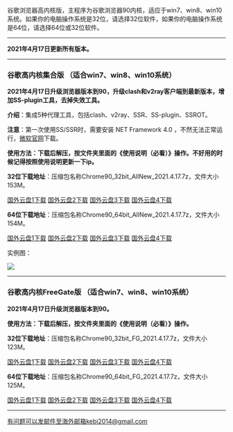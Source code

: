 谷歌浏览器高内核版，主程序为谷歌浏览器90内核，适应于win7、win8、win10系统。如果你的电脑操作系统是32位，请选择32位软件，如果你的电脑操作系统是64位，请选择64位或32位软件。

***

**2021年4月17日更新所有版本。**

***

### 谷歌高内核集合版  （适合win7、win8、win10系统）

**2021年4月17日升级浏览器版本到90，升级clash和v2ray客户端到最新版本，增加SS-plugin工具，去掉失效工具。**

**介绍**：集成5种代理工具，包括clash、v2ray、SSR、SS-plugin、SSROT。

**注意**：第一次使用SS/SSR时，需要安装 NET Framework 4.0 ，不然无法正常运行，[微软官网](https://www.microsoft.com/zh-cn/download/details.aspx?id=17718)下载。

**使用方法：下载后解压，按文件夹里面的《使用说明（必看）》操作。不好用的时候记得按照使用说明更新一下ip。**

**32位下载地址**：压缩包名称Chrome90_32bit_AllNew_2021.4.17.7z，文件大小153M。

[国外云盘1下载](https://tr101.free4444.xyz/Chrome90_32bit_AllNew_2021.4.17.7z) 
[国外云盘2下载](https://tr61.free4444.xyz/Chrome90_32bit_AllNew_2021.4.17.7z) 
[国外云盘3下载](https://tr91.free4444.xyz/Chrome90_32bit_AllNew_2021.4.17.7z) 
[国外云盘4下载](https://tr71.free4444.xyz/Chrome90_32bit_AllNew_2021.4.17.7z) 

**64位下载地址**：压缩包名称Chrome90_64bit_AllNew_2021.4.17.7z，文件大小154M。

[国外云盘1下载](https://tr101.free4444.xyz/Chrome90_64bit_AllNew_2021.4.17.7z) 
[国外云盘2下载](https://tr61.free4444.xyz/Chrome90_64bit_AllNew_2021.4.17.7z) 
[国外云盘3下载](https://tr91.free4444.xyz/Chrome90_64bit_AllNew_2021.4.17.7z) 
[国外云盘4下载](https://tr71.free4444.xyz/Chrome90_64bit_AllNew_2021.4.17.7z) 

实例图：

![](https://cdn.jsdelivr.net/gh/Alvin9999/pac2/softimag/chrome90-2.PNG)

***

### 谷歌高内核FreeGate版  （适合win7、win8、win10系统）

**2021年4月17日升级浏览器版本到90。**

**使用方法：下载后解压，按文件夹里面的《使用说明（必看）》操作。**

**32位下载地址**：压缩包名称Chrome90_32bit_FG_2021.4.17.7z，文件大小123M。

[国外云盘1下载](https://tr101.free4444.xyz/Chrome90_32bit_FG_2021.4.17.7z) 
[国外云盘2下载](https://tr71.free4444.xyz/Chrome90_32bit_FG_2021.4.17.7z) 
[国外云盘3下载](https://tr61.free4444.xyz/Chrome90_32bit_FG_2021.4.17.7z) 
[国外云盘4下载](https://tr91.free4444.xyz/Chrome90_32bit_FG_2021.4.17.7z) 

**64位下载地址**：压缩包名称Chrome90_64bit_FG_2021.4.17.7z，文件大小125M。

[国外云盘1下载](https://tr101.free4444.xyz/Chrome90_64bit_FG_2021.4.17.7z) 
[国外云盘2下载](https://tr71.free4444.xyz/Chrome90_64bit_FG_2021.4.17.7z) 
[国外云盘3下载](https://tr61.free4444.xyz/Chrome90_64bit_FG_2021.4.17.7z) 
[国外云盘4下载](https://tr91.free4444.xyz/Chrome90_64bit_FG_2021.4.17.7z) 


***

有问题可以发邮件至海外邮箱kebi2014@gmail.com